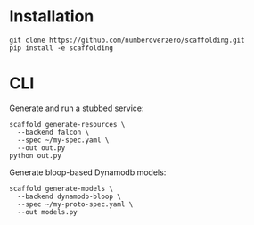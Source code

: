 # Installation

```
git clone https://github.com/numberoverzero/scaffolding.git
pip install -e scaffolding
```

# CLI

Generate and run a stubbed service:

```
scaffold generate-resources \
  --backend falcon \
  --spec ~/my-spec.yaml \
  --out out.py
python out.py
```

Generate bloop-based Dynamodb models:

```
scaffold generate-models \
  --backend dynamodb-bloop \
  --spec ~/my-proto-spec.yaml \
  --out models.py
```
